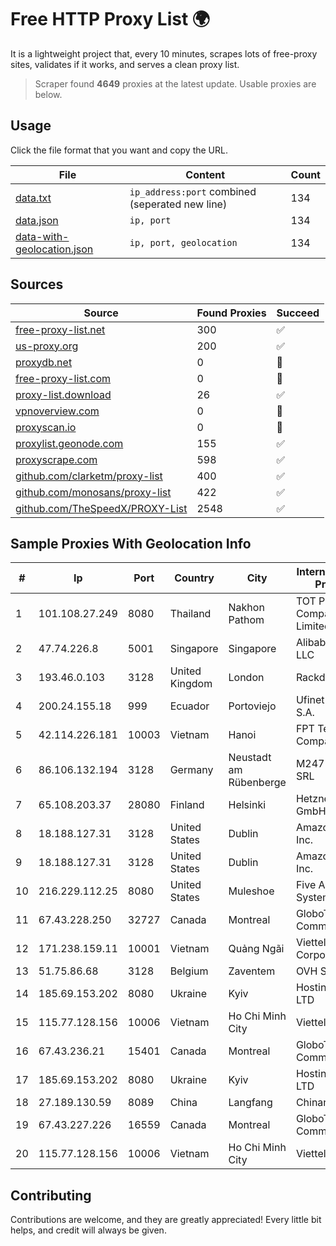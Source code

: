 
# Free HTTP Proxy List 🌍

It is a lightweight project that, every 10 minutes, scrapes lots of free-proxy sites, validates if it works, and serves a clean proxy list.


> Scraper found **4649** proxies at the latest update. Usable proxies are below.

## Usage

Click the file format that you want and copy the URL.


|File|Content|Count|
|----|-------|-----|
|[data.txt](https://raw.githubusercontent.com/themiralay/Proxy-List-World/master/data.txt)|`ip_address:port` combined (seperated new line)|134|
|[data.json](https://raw.githubusercontent.com/themiralay/Proxy-List-World/master/data.json)|`ip, port`|134|
|[data-with-geolocation.json](https://raw.githubusercontent.com/themiralay/Proxy-List-World/master/data-with-geolocation.json)|`ip, port, geolocation`|134|

## Sources

|Source|Found Proxies|Succeed|
|------|-------------|-------|
|[free-proxy-list.net](https://free-proxy-list.net)|300|✅|
|[us-proxy.org](https://www.us-proxy.org)|200|✅|
|[proxydb.net](http://proxydb.net)|0|🚫|
|[free-proxy-list.com](https://free-proxy-list.com/?page=&port=&type%5B%5D=http&type%5B%5D=https&up_time=0&search=Search)|0|🚫|
|[proxy-list.download](https://www.proxy-list.download/HTTP)|26|✅|
|[vpnoverview.com](https://vpnoverview.com/privacy/anonymous-browsing/free-proxy-servers)|0|🚫|
|[proxyscan.io](https://www.proxyscan.io)|0|🚫|
|[proxylist.geonode.com](https://proxylist.geonode.com/api/proxy-list?limit=300&page=1&sort_by=lastChecked&sort_type=desc&protocols=http,https)|155|✅|
|[proxyscrape.com](https://api.proxyscrape.com/v2/?request=displayproxies&protocol=http&timeout=10000&country=all&ssl=all&anonymity=all)|598|✅|
|[github.com/clarketm/proxy-list](https://raw.githubusercontent.com/clarketm/proxy-list/master/proxy-list-raw.txt)|400|✅|
|[github.com/monosans/proxy-list](https://raw.githubusercontent.com/monosans/proxy-list/main/proxies/http.txt)|422|✅|
|[github.com/TheSpeedX/PROXY-List](https://raw.githubusercontent.com/TheSpeedX/PROXY-List/master/http.txt)|2548|✅|


## Sample Proxies With Geolocation Info

|#|Ip|Port|Country|City|Internet Service Provider|
|-|--|----|-------|----|-------------------------|
|1|101.108.27.249|8080|Thailand|Nakhon Pathom|TOT Public Company Limited|
|2|47.74.226.8|5001|Singapore|Singapore|Alibaba Cloud LLC|
|3|193.46.0.103|3128|United Kingdom|London|Rackdog, LLC|
|4|200.24.155.18|999|Ecuador|Portoviejo|Ufinet Panama S.A.|
|5|42.114.226.181|10003|Vietnam|Hanoi|FPT Telecom Company|
|6|86.106.132.194|3128|Germany|Neustadt am Rübenberge|M247 Europe SRL|
|7|65.108.203.37|28080|Finland|Helsinki|Hetzner Online GmbH|
|8|18.188.127.31|3128|United States|Dublin|Amazon.com, Inc.|
|9|18.188.127.31|3128|United States|Dublin|Amazon.com, Inc.|
|10|216.229.112.25|8080|United States|Muleshoe|Five Area Systems, LLC|
|11|67.43.228.250|32727|Canada|Montreal|GloboTech Communications|
|12|171.238.159.11|10001|Vietnam|Quảng Ngãi|Viettel Corporation|
|13|51.75.86.68|3128|Belgium|Zaventem|OVH SAS|
|14|185.69.153.202|8080|Ukraine|Kyiv|Hosting Ukraine LTD|
|15|115.77.128.156|10006|Vietnam|Ho Chi Minh City|Viettel Group|
|16|67.43.236.21|15401|Canada|Montreal|GloboTech Communications|
|17|185.69.153.202|8080|Ukraine|Kyiv|Hosting Ukraine LTD|
|18|27.189.130.59|8089|China|Langfang|Chinanet|
|19|67.43.227.226|16559|Canada|Montreal|GloboTech Communications|
|20|115.77.128.156|10006|Vietnam|Ho Chi Minh City|Viettel Group|



## Contributing

Contributions are welcome, and they are greatly appreciated! Every
little bit helps, and credit will always be given.

